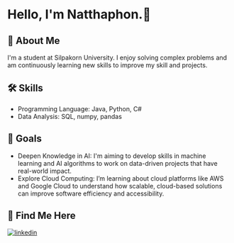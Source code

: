# Hello, I'm Natthaphon.👋

## 🚀 About Me
I'm a student at Silpakorn University. I enjoy solving complex problems and am continuously learning new skills to improve my skill and projects.

## 🛠 Skills
- Programming Language: Java, Python, C#
- Data Analysis: SQL, numpy, pandas

## 🎯 Goals
- Deepen Knowledge in AI: I'm aiming to develop skills in machine learning and AI algorithms to work on data-driven projects that have real-world impact.
- Explore Cloud Computing: I’m learning about cloud platforms like AWS and Google Cloud to understand how scalable, cloud-based solutions can improve software efficiency and accessibility.

## 🔗 Find Me Here
[![linkedin](https://img.shields.io/badge/linkedin-0A66C2?style=for-the-badge&logo=linkedin&logoColor=white)](https://www.linkedin.com/)
